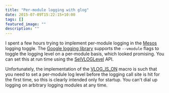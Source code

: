 ```yaml
---
title: "Per-module logging with glog"
date: 2015-07-09T15:22:15+10:00
tags: []
featured_image: ""
description: ""
---
```


I spent a few hours trying to implement per-module logging in the
[Mesos](http://mesos.apache.org) logging toggle. The [Google
logging library](https://github.com/google/glog) supports the
`--vmodule` flags to toggle the logging level on a per-module
basis, which looked promising. You can set this at run time using the
[SelVLOGLevel](https://github.com/google/glog/blob/master/src/glog/vlog_is_on.h.in#L104)
API.

Unfortunately, the implementation of the
[VLOG_IS_ON](https://github.com/google/glog/blob/master/src/glog/vlog_is_on.h.in#L82)
macro is such that you need to set a per-module log level before the
logging call site is hit for the first time, so this is clearly intended
only for startup. You can't dial up logging on  arbitrary logging modules
at any time.
